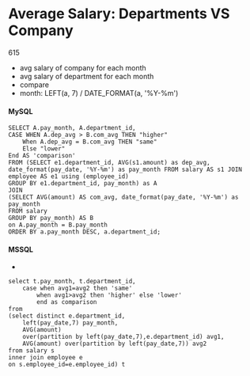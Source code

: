 # Average Salary: Departments VS Company

615

- avg salary of company for each month
- avg salary of department for each month
- compare
- month: LEFT(a, 7) / DATE_FORMAT(a, '%Y-%m')
####  MySQL
```
SELECT A.pay_month, A.department_id, 
CASE WHEN A.dep_avg > B.com_avg THEN "higher"
    When A.dep_avg = B.com_avg THEN "same"
    Else "lower"
End AS 'comparison'
FROM (SELECT e1.department_id, AVG(s1.amount) as dep_avg, date_format(pay_date, '%Y-%m') as pay_month FROM salary AS s1 JOIN employee AS e1 using (employee_id)
GROUP BY e1.department_id, pay_month) as A 
JOIN
(SELECT AVG(amount) AS com_avg, date_format(pay_date, '%Y-%m') as pay_month
FROM salary 
GROUP BY pay_month) AS B
on A.pay_month = B.pay_month
ORDER BY a.pay_month DESC, a.department_id;
```
#### MSSQL
- 
```
select t.pay_month, t.department_id, 
	case when avg1=avg2 then 'same' 
		when avg1>avg2 then 'higher' else 'lower' 
		end as comparison
from
(select distinct e.department_id, 
	left(pay_date,7) pay_month,
	AVG(amount) 
	over(partition by left(pay_date,7),e.department_id) avg1,
	AVG(amount) over(partition by left(pay_date,7)) avg2
from salary s
inner join employee e 
on s.employee_id=e.employee_id) t
```